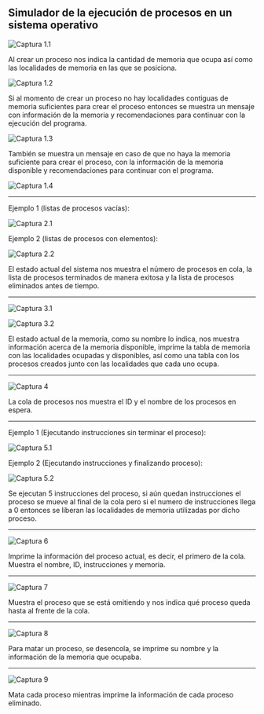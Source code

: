 ## Simulador de la ejecución de procesos en un sistema operativo

![Captura 1.1](screenshots/1_1.png)

Al crear un proceso nos indica la cantidad de memoria que ocupa así como las localidades de memoria en las que se posiciona.

![Captura 1.2](screenshots/1_2.png)

Si al momento de crear un proceso no hay localidades contiguas de memoria suficientes para crear el proceso entonces se muestra un mensaje con información de la memoria y recomendaciones para continuar con la ejecución del programa. 

![Captura 1.3](screenshots/1_3.png)

También se muestra un mensaje en caso de que no haya la memoria suficiente para crear el proceso, con la información de la memoria disponible y recomendaciones para continuar con el programa.

![Captura 1.4](screenshots/1_4.png)

---

Ejemplo 1 (listas de procesos vacías):

![Captura 2.1](screenshots/2_1.png)

Ejemplo 2 (listas de procesos con elementos):

![Captura 2.2](screenshots/2_2.png)


El estado actual del sistema nos muestra el número de procesos en cola, la lista de procesos terminados de manera exitosa y la lista de procesos eliminados antes de tiempo.

---

![Captura 3.1](screenshots/3_1.png)

![Captura 3.2](screenshots/3_2.png)

El estado actual de la memoria, como su nombre lo indica, nos muestra información acerca de la memoria disponible, imprime la tabla de memoria con las localidades ocupadas y disponibles, así como una tabla con los procesos creados junto con las localidades que cada uno ocupa.

---

![Captura 4](screenshots/4.png)

La cola de procesos nos muestra el ID y el nombre de los procesos en espera.

---

Ejemplo 1 (Ejecutando instrucciones sin terminar el proceso):

![Captura 5.1](screenshots/5_1.png)

Ejemplo 2 (Ejecutando instrucciones y finalizando proceso):

![Captura 5.2](screenshots/5_2.png)

Se ejecutan 5 instrucciones del proceso, si aún quedan instrucciones el proceso se mueve al final de la cola pero si el numero de instrucciones llega a 0 entonces se liberan las localidades de memoria utilizadas por dicho proceso.

---

![Captura 6](screenshots/6.png)

Imprime la información del proceso actual, es decir, el primero de la cola.
Muestra el nombre, ID, instrucciones y memoria.

---

![Captura 7](screenshots/7.png)

Muestra el proceso que se está omitiendo y nos indica qué proceso queda hasta al frente de la cola.

---

![Captura 8](screenshots/8.png)

Para matar un proceso, se desencola, se imprime su nombre y la información de la memoria que ocupaba.

---

![Captura 9](screenshots/9.png)

Mata cada proceso mientras imprime la información de cada proceso eliminado.

